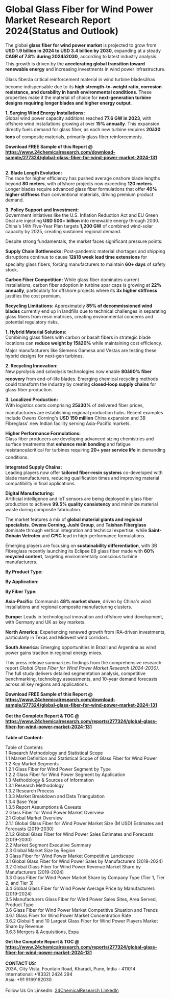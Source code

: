 <h1>Global Glass Fiber for Wind Power Market Research Report 2024(Status and Outlook)</h1><p>The global <strong>glass fiber for wind power market</strong> is projected to grow from <strong>USD 1.9 billion in 2024 to USD 3.4 billion by 2030</strong>, expanding at a steady <strong>CAGR of 7.8% during 2024â2030</strong>, according to latest industry analysis. This growth is driven by the <strong>accelerating global transition toward renewable energy</strong> and increasing investments in wind power infrastructure.</p><p>Glass fiberâa critical reinforcement material in wind turbine bladesâhas become indispensable due to its <strong>high strength-to-weight ratio, corrosion resistance, and durability in harsh environmental conditions</strong>. These properties make it the material of choice for <strong>next-generation turbine designs requiring longer blades and higher energy output</strong>.</p><p><strong>1. Surging Wind Energy Installations:</strong><br>
Global wind power capacity additions reached <strong>77.6 GW in 2023</strong>, with offshore wind installations growing at over <strong>15% annually</strong>. This expansion directly fuels demand for glass fiber, as each new turbine requires <strong>20â30 tons</strong> of composite materials, primarily glass fiber reinforcements.</p><div><b>Download FREE Sample of this Report @ 
            <a href="https://www.24chemicalresearch.com/download-sample/277324/global-glass-fiber-for-wind-power-market-2024-131">
            https://www.24chemicalresearch.com/download-sample/277324/global-glass-fiber-for-wind-power-market-2024-131</a></b></div><br><p><strong>2. Blade Length Evolution:</strong><br>
The race for higher efficiency has pushed average onshore blade lengths beyond <strong>80 meters</strong>, with offshore projects now exceeding <strong>120 meters</strong>. Longer blades require advanced glass fiber formulations that offer <strong>40% higher stiffness</strong> than conventional materials, driving premium product demand.</p><p><strong>3. Policy Support and Investment:</strong><br>
Government initiatives like the U.S. Inflation Reduction Act and EU Green Deal are injecting <strong>USD 500+ billion</strong> into renewable energy through 2030. China's 14th Five-Year Plan targets <strong>1,200 GW</strong> of combined wind-solar capacity by 2025, creating sustained regional demand.</p><p>Despite strong fundamentals, the market faces significant pressure points:</p><p><strong>Supply Chain Bottlenecks:</strong> Post-pandemic material shortages and shipping disruptions continue to cause <strong>12â18 week lead time extensions</strong> for specialty glass fibers, forcing manufacturers to maintain <strong>60+ days</strong> of safety stock.</p><p><strong>Carbon Fiber Competition:</strong> While glass fiber dominates current installations, carbon fiber adoption in turbine spar caps is growing at <strong>22% annually</strong>, particularly for offshore projects where its <strong>3x higher stiffness</strong> justifies the cost premium.</p><p><strong>Recycling Limitations:</strong> Approximately <strong>85% of decommissioned wind blades</strong> currently end up in landfills due to technical challenges in separating glass fibers from resin matrices, creating environmental concerns and potential regulatory risks.</p><p><strong>1. Hybrid Material Solutions:</strong><br>
Combining glass fibers with carbon or basalt fibers in strategic blade locations can <strong>reduce weight by 15â20%</strong> while maintaining cost efficiency. Major manufacturers like Siemens Gamesa and Vestas are testing these hybrid designs for next-gen turbines.</p><p><strong>2. Recycling Innovation:</strong><br>
New pyrolysis and solvolysis technologies now enable <strong>80â90% fiber recovery</strong> from end-of-life blades. Emerging chemical recycling methods could transform the industry by creating <strong>closed-loop supply chains</strong> for glass fiber production.</p><p><strong>3. Localized Production:</strong><br>
With logistics costs comprising <strong>25â30%</strong> of delivered fiber prices, manufacturers are establishing regional production hubs. Recent examples include Owens Corning's <strong>USD 150 million</strong> China expansion and 3B Fibreglass' new Indian facility serving Asia-Pacific markets.</p><p><strong>Higher Performance Formulations:</strong><br>
	Glass fiber producers are developing advanced sizing chemistries and surface treatments that <strong>enhance resin bonding</strong> and fatigue resistanceâcritical for turbines requiring <strong>20+ year service life</strong> in demanding conditions.</p><p><strong>Integrated Supply Chains:</strong><br>
	Leading players now offer <strong>tailored fiber-resin systems</strong> co-developed with blade manufacturers, reducing qualification times and improving material compatibility in final applications.</p><p><strong>Digital Manufacturing:</strong><br>
	Artificial intelligence and IoT sensors are being deployed in glass fiber production to achieve <strong>99.5% quality consistency</strong> and minimize material waste during composite fabrication.</p><p>The market features a mix of <strong>global material giants and regional specialists</strong>. <strong>Owens Corning, Jushi Group</strong>, and <strong>Taishan Fiberglass</strong> dominate through vertical integration and technical expertise, while <strong>Saint-Gobain Vetrotex</strong> and <strong>CPIC</strong> lead in high-performance formulations.</p><p>Emerging players are focusing on <strong>sustainability differentiation</strong>, with 3B Fibreglass recently launching its Eclipse E8 glass fiber made with <strong>60% recycled content</strong>, targeting environmentally conscious turbine manufacturers.</p><p><strong>By Product Type:</strong></p><p><strong>By Application:</strong></p><p><strong>By Fiber Type:</strong></p><p><strong>Asia-Pacific:</strong> Commands <strong>48% market share</strong>, driven by China's wind installations and regional composite manufacturing clusters.</p><p><strong>Europe:</strong> Leads in technological innovation and offshore wind development, with Germany and UK as key markets.</p><p><strong>North America:</strong> Experiencing renewed growth from IRA-driven investments, particularly in Texas and Midwest wind corridors.</p><p><strong>South America:</strong> Emerging opportunities in Brazil and Argentina as wind power gains traction in regional energy mixes.</p><p>This press release summarizes findings from the comprehensive research report <em>Global Glass Fiber for Wind Power Market Research (2024-2030)</em>. The full study delivers detailed segmentation analysis, competitive benchmarking, technology assessments, and 10-year demand forecasts across all key regions and applications.</p><div><b>Download FREE Sample of this Report @ 
            <a href="https://www.24chemicalresearch.com/download-sample/277324/global-glass-fiber-for-wind-power-market-2024-131">
            https://www.24chemicalresearch.com/download-sample/277324/global-glass-fiber-for-wind-power-market-2024-131</a></b></div><br><div><b>Get the Complete Report & TOC @ 
            <a href="https://www.24chemicalresearch.com/reports/277324/global-glass-fiber-for-wind-power-market-2024-131">
            https://www.24chemicalresearch.com/reports/277324/global-glass-fiber-for-wind-power-market-2024-131</a></b></div><br>
            <b>Table of Content:</b><p>Table of Contents<br />
1 Research Methodology and Statistical Scope<br />
1.1 Market Definition and Statistical Scope of Glass Fiber for Wind Power<br />
1.2 Key Market Segments<br />
1.2.1 Glass Fiber for Wind Power Segment by Type<br />
1.2.2 Glass Fiber for Wind Power Segment by Application<br />
1.3 Methodology & Sources of Information<br />
1.3.1 Research Methodology<br />
1.3.2 Research Process<br />
1.3.3 Market Breakdown and Data Triangulation<br />
1.3.4 Base Year<br />
1.3.5 Report Assumptions & Caveats<br />
2 Glass Fiber for Wind Power Market Overview<br />
2.1 Global Market Overview<br />
2.1.1 Global Glass Fiber for Wind Power Market Size (M USD) Estimates and Forecasts (2019-2030)<br />
2.1.2 Global Glass Fiber for Wind Power Sales Estimates and Forecasts (2019-2030)<br />
2.2 Market Segment Executive Summary<br />
2.3 Global Market Size by Region<br />
3 Glass Fiber for Wind Power Market Competitive Landscape<br />
3.1 Global Glass Fiber for Wind Power Sales by Manufacturers (2019-2024)<br />
3.2 Global Glass Fiber for Wind Power Revenue Market Share by Manufacturers (2019-2024)<br />
3.3 Glass Fiber for Wind Power Market Share by Company Type (Tier 1, Tier 2, and Tier 3)<br />
3.4 Global Glass Fiber for Wind Power Average Price by Manufacturers (2019-2024)<br />
3.5 Manufacturers Glass Fiber for Wind Power Sales Sites, Area Served, Product Type<br />
3.6 Glass Fiber for Wind Power Market Competitive Situation and Trends<br />
3.6.1 Glass Fiber for Wind Power Market Concentration Rate<br />
3.6.2 Global 5 and 10 Largest Glass Fiber for Wind Power Players Market Share by Revenue<br />
3.6.3 Mergers & Acquisitions, Expa</p><div><b>Get the Complete Report & TOC @ 
            <a href="https://www.24chemicalresearch.com/reports/277324/global-glass-fiber-for-wind-power-market-2024-131">
            https://www.24chemicalresearch.com/reports/277324/global-glass-fiber-for-wind-power-market-2024-131</a></b></div><br><b>CONTACT US:</b><br>
            203A, City Vista, Fountain Road, Kharadi, Pune, India - 411014<br>
            International: +1(332) 2424 294<br>
            Asia: +91 9169162030 <br><br>
            Follow Us On LinkedIn: <a href="https://www.linkedin.com/company/24chemicalresearch/">24ChemicalResearch LinkedIn</a>